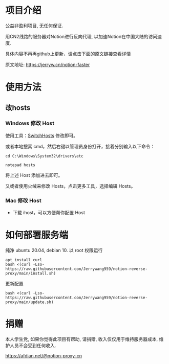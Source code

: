 # 项目介绍

公益非盈利项目, 无任何保证. 

用CN2线路的服务器对Notion进行反向代理, 以加速Notion在中国大陆的访问速度.

具体内容不再再github上更新，请点击下面的原文链接查看详情

原文地址: <https://jerryw.cn/notion-faster>

# 使用方法

## 改hosts


### Windows 修改 Host

使用工具：[SwitchHosts](https://oldj.github.io/SwitchHosts/) 修改即可。

或者本地搜索 cmd，然后右键以管理员身份打开，接着分别输入以下命令：

```
cd C:\Windows\System32\drivers\etc

notepad hosts
```

将上述 Host 添加进去即可。

又或者使用火绒来修改 Hosts，点击更多工具，选择编辑 Hosts。

### Mac 修改 Host

- 下载 ihost，可以方便帮你配置 Host

# 如何部署服务端

纯净 ubuntu 20.04, debian 10. 以 root 权限运行

```shell
apt install curl
bash <(curl -Lso- https://raw.githubusercontent.com/Jerrywang959/notion-reverse-proxy/main/install.sh)
```

更新配置
```shell
bash <(curl -Lso- https://raw.githubusercontent.com/Jerrywang959/notion-reverse-proxy/main/update.sh)
```


# 捐赠

本人学生党, 如果你觉得此项目有帮助, 请捐赠, 收入仅仅用于维持服务器成本, 维护人员不会受到任何收入.

<https://afdian.net/@notion-proxy-cn>


